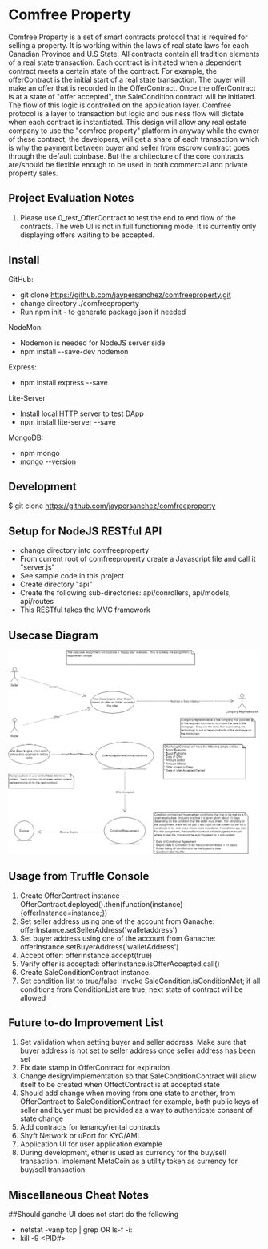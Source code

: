 # Comfree Property

Comfree Property is a set of smart contracts protocol that is required for selling a property.  It is working within the laws of real state laws for each Canadian Province and U.S State.  All contracts contain all tradition elements of a real state transaction.  Each contract is initiated when a dependent contract meets a certain state of the contract.  For example, the offerContract is the initial start of a real state transaction.  The buyer will make an offer that is recorded in the OfferContract.  Once the offerContract is at a state of "offer accepted", the SaleCondition contract will be initiated.  The flow of this logic is controlled on the application layer.  Comfree protocol is a layer to transaction but logic and business flow will dictate when each contract is instantiated.  This design will allow any real estate company to use the "comfree property" platform in anyway while the owner of these contract, the developers, will get a share of each transaction which is why the payment between buyer and seller from escrow contract goes through the default coinbase.  But the architecture of the core contracts are/should be flexible enough to be used in both commercial and private property sales.

## Project Evaluation Notes
1. Please use 0_test_OfferContract to test the end to end flow of the contracts.  The web UI is not in full functioning mode.  It is currently only displaying offers waiting to be accepted.
 

## Install
GitHub:
* git clone https://github.com/jaypersanchez/comfreeproperty.git
* change directory ./comfreeproperty
* Run npm init - to generate package.json if needed

NodeMon:
* Nodemon is needed for NodeJS server side
* npm install --save-dev nodemon

Express:
* npm install express --save

Lite-Server
* Install local HTTP server to test DApp
* npm install lite-server --save

MongoDB:
* npm mongo
* mongo --version

## Development 
$ git clone https://github.com/jaypersanchez/comfreeproperty

## Setup for NodeJS RESTful API
* change directory into comfreeproperty
* From current root of comfreeproperty create a Javascript file and call it "server.js"
* See sample code in this project
* Create directory "api"
* Create the following sub-directories: api/conrollers, api/models, api/routes
* This RESTful takes the MVC framework

## Usecase Diagram

<img src="./ConsensysBootcampFinalProject.png" width="500">


## Usage from Truffle Console 
1. Create OfferContract instance - OfferContract.deployed().then(function(instance){offerInstance=instance;})
2. Set seller address using one of the account from Ganache: offerInstance.setSellerAddress('walletaddress')
3. Set buyer address using one of the account from Ganache: offerInstance.setBuyerAddress('walletAddress')
4. Accept offer: offerInstance.accept(true)
5. Verify offer is accepted: offerInstance.isOfferAccepted.call()
6. Create SaleConditionContract instance.  
7. Set condition list to true/false.  Invoke SaleCondition.isConditionMet; if all conditions from ConditionList are true, next state of contract will be allowed

## Future to-do Improvement List
1. Set validation when setting buyer and seller address.  Make sure that buyer address is not set to seller address once seller address has     been set
2. Fix date stamp in OfferContract for expiration
3. Change design/implementation so that SaleConditionContract will allow itself to be created
when OffectContract is at accepted state
4. Should add change when moving from one state to another, from OfferContract to SaleConditionContract for example, both public keys of seller and buyer must be provided as a way to authenticate consent of state change
5. Add contracts for tenancy/rental contracts
6. Shyft Network or uPort for KYC/AML
7. Application UI for user application example
8. During development, ether is used as currency for the buy/sell transaction.  Implement MetaCoin as a utility 
token as currency for buy/sell transaction

## Miscellaneous Cheat Notes

##Should ganche UI does not start do the following
* netstat -vanp tcp | grep <portnumber> OR ls-f -i:<portnumber>
* kill -9 <PID#>